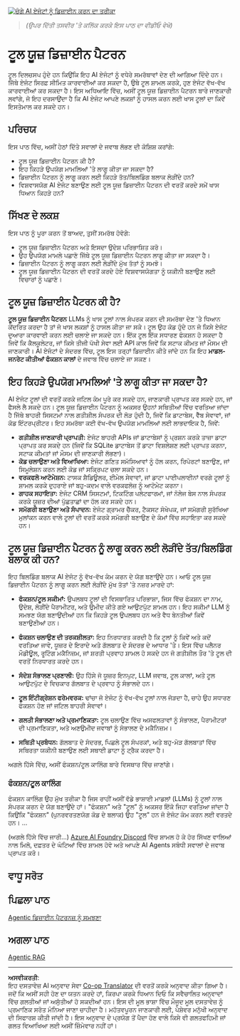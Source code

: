 <!--
CO_OP_TRANSLATOR_METADATA:
{
  "original_hash": "4a5ccc4ad1dba85fbc2087cf3b986544",
  "translation_date": "2025-08-29T10:37:29+00:00",
  "source_file": "04-tool-use/README.md",
  "language_code": "pa"
}
-->
[![ਚੰਗੇ AI ਏਜੰਟਾਂ ਨੂੰ ਡਿਜ਼ਾਈਨ ਕਰਨ ਦਾ ਤਰੀਕਾ](../../../translated_images/lesson-4-thumbnail.546162853cb3daffd64edd92014f274103f76360dfb39fc6e6ee399494da38fd.pa.png)](https://youtu.be/vieRiPRx-gI?si=cEZ8ApnT6Sus9rhn)

> _(ਉਪਰ ਦਿੱਤੀ ਤਸਵੀਰ 'ਤੇ ਕਲਿੱਕ ਕਰਕੇ ਇਸ ਪਾਠ ਦਾ ਵੀਡੀਓ ਵੇਖੋ)_

# ਟੂਲ ਯੂਜ਼ ਡਿਜ਼ਾਈਨ ਪੈਟਰਨ

ਟੂਲ ਦਿਲਚਸਪ ਹੁੰਦੇ ਹਨ ਕਿਉਂਕਿ ਇਹ AI ਏਜੰਟਾਂ ਨੂੰ ਵਧੇਰੇ ਸਮਰੱਥਾਵਾਂ ਦੇਣ ਦੀ ਆਗਿਆ ਦਿੰਦੇ ਹਨ। ਜਿੱਥੇ ਏਜੰਟ ਸਿਰਫ਼ ਸੀਮਿਤ ਕਾਰਵਾਈਆਂ ਕਰ ਸਕਦਾ ਹੈ, ਉਥੇ ਟੂਲ ਸ਼ਾਮਲ ਕਰਕੇ, ਹੁਣ ਏਜੰਟ ਵੱਖ-ਵੱਖ ਕਾਰਵਾਈਆਂ ਕਰ ਸਕਦਾ ਹੈ। ਇਸ ਅਧਿਆਇ ਵਿੱਚ, ਅਸੀਂ ਟੂਲ ਯੂਜ਼ ਡਿਜ਼ਾਈਨ ਪੈਟਰਨ ਬਾਰੇ ਜਾਣਕਾਰੀ ਲਵਾਂਗੇ, ਜੋ ਇਹ ਦਰਸਾਉਂਦਾ ਹੈ ਕਿ AI ਏਜੰਟ ਆਪਣੇ ਲਕਸ਼ਾਂ ਨੂੰ ਹਾਸਲ ਕਰਨ ਲਈ ਖਾਸ ਟੂਲਾਂ ਦਾ ਕਿਵੇਂ ਇਸਤੇਮਾਲ ਕਰ ਸਕਦੇ ਹਨ।

## ਪਰਿਚਯ

ਇਸ ਪਾਠ ਵਿੱਚ, ਅਸੀਂ ਹੇਠਾਂ ਦਿੱਤੇ ਸਵਾਲਾਂ ਦੇ ਜਵਾਬ ਲੱਭਣ ਦੀ ਕੋਸ਼ਿਸ਼ ਕਰਾਂਗੇ:

- ਟੂਲ ਯੂਜ਼ ਡਿਜ਼ਾਈਨ ਪੈਟਰਨ ਕੀ ਹੈ?
- ਇਹ ਕਿਹੜੇ ਉਪਯੋਗ ਮਾਮਲਿਆਂ 'ਤੇ ਲਾਗੂ ਕੀਤਾ ਜਾ ਸਕਦਾ ਹੈ?
- ਡਿਜ਼ਾਈਨ ਪੈਟਰਨ ਨੂੰ ਲਾਗੂ ਕਰਨ ਲਈ ਕਿਹੜੇ ਤੱਤ/ਬਿਲਡਿੰਗ ਬਲਾਕ ਲੋੜੀਂਦੇ ਹਨ?
- ਵਿਸ਼ਵਾਸਯੋਗ AI ਏਜੰਟ ਬਣਾਉਣ ਲਈ ਟੂਲ ਯੂਜ਼ ਡਿਜ਼ਾਈਨ ਪੈਟਰਨ ਦੀ ਵਰਤੋਂ ਕਰਦੇ ਸਮੇਂ ਖਾਸ ਧਿਆਨ ਕਿਹੜੇ ਹਨ?

## ਸਿੱਖਣ ਦੇ ਲਕਸ਼

ਇਸ ਪਾਠ ਨੂੰ ਪੂਰਾ ਕਰਨ ਤੋਂ ਬਾਅਦ, ਤੁਸੀਂ ਸਮਰੱਥ ਹੋਵੋਗੇ:

- ਟੂਲ ਯੂਜ਼ ਡਿਜ਼ਾਈਨ ਪੈਟਰਨ ਅਤੇ ਇਸਦਾ ਉਦੇਸ਼ ਪਰਿਭਾਸ਼ਿਤ ਕਰੋ।
- ਉਹ ਉਪਯੋਗ ਮਾਮਲੇ ਪਛਾਣੋ ਜਿੱਥੇ ਟੂਲ ਯੂਜ਼ ਡਿਜ਼ਾਈਨ ਪੈਟਰਨ ਲਾਗੂ ਕੀਤਾ ਜਾ ਸਕਦਾ ਹੈ।
- ਡਿਜ਼ਾਈਨ ਪੈਟਰਨ ਨੂੰ ਲਾਗੂ ਕਰਨ ਲਈ ਲੋੜੀਂਦੇ ਮੁੱਖ ਤੱਤਾਂ ਨੂੰ ਸਮਝੋ।
- ਟੂਲ ਯੂਜ਼ ਡਿਜ਼ਾਈਨ ਪੈਟਰਨ ਦੀ ਵਰਤੋਂ ਕਰਦੇ ਹੋਏ ਵਿਸ਼ਵਾਸਯੋਗਤਾ ਨੂੰ ਯਕੀਨੀ ਬਣਾਉਣ ਲਈ ਵਿਚਾਰਾਂ ਨੂੰ ਪਛਾਣੋ।

## ਟੂਲ ਯੂਜ਼ ਡਿਜ਼ਾਈਨ ਪੈਟਰਨ ਕੀ ਹੈ?

**ਟੂਲ ਯੂਜ਼ ਡਿਜ਼ਾਈਨ ਪੈਟਰਨ** LLMs ਨੂੰ ਖਾਸ ਟੂਲਾਂ ਨਾਲ ਸੰਪਰਕ ਕਰਨ ਦੀ ਸਮਰੱਥਾ ਦੇਣ 'ਤੇ ਧਿਆਨ ਕੇਂਦਰਿਤ ਕਰਦਾ ਹੈ ਤਾਂ ਜੋ ਖਾਸ ਲਕਸ਼ਾਂ ਨੂੰ ਹਾਸਲ ਕੀਤਾ ਜਾ ਸਕੇ। ਟੂਲ ਉਹ ਕੋਡ ਹੁੰਦੇ ਹਨ ਜੋ ਕਿਸੇ ਏਜੰਟ ਦੁਆਰਾ ਕਾਰਵਾਈ ਕਰਨ ਲਈ ਚਲਾਏ ਜਾ ਸਕਦੇ ਹਨ। ਇੱਕ ਟੂਲ ਇੱਕ ਸਧਾਰਣ ਫੰਕਸ਼ਨ ਹੋ ਸਕਦਾ ਹੈ ਜਿਵੇਂ ਕਿ ਕੈਲਕੂਲੇਟਰ, ਜਾਂ ਕਿਸੇ ਤੀਜੀ ਪੱਖੀ ਸੇਵਾ ਲਈ API ਕਾਲ ਜਿਵੇਂ ਕਿ ਸਟਾਕ ਕੀਮਤ ਜਾਂ ਮੌਸਮ ਦੀ ਜਾਣਕਾਰੀ। AI ਏਜੰਟਾਂ ਦੇ ਸੰਦਰਭ ਵਿੱਚ, ਟੂਲ ਇਸ ਤਰ੍ਹਾਂ ਡਿਜ਼ਾਈਨ ਕੀਤੇ ਜਾਂਦੇ ਹਨ ਕਿ ਇਹ **ਮਾਡਲ-ਜਨਰੇਟ ਕੀਤੀਆਂ ਫੰਕਸ਼ਨ ਕਾਲਾਂ** ਦੇ ਜਵਾਬ ਵਿੱਚ ਚਲਾਏ ਜਾ ਸਕਣ।

## ਇਹ ਕਿਹੜੇ ਉਪਯੋਗ ਮਾਮਲਿਆਂ 'ਤੇ ਲਾਗੂ ਕੀਤਾ ਜਾ ਸਕਦਾ ਹੈ?

AI ਏਜੰਟ ਟੂਲਾਂ ਦੀ ਵਰਤੋਂ ਕਰਕੇ ਜਟਿਲ ਕੰਮ ਪੂਰੇ ਕਰ ਸਕਦੇ ਹਨ, ਜਾਣਕਾਰੀ ਪ੍ਰਾਪਤ ਕਰ ਸਕਦੇ ਹਨ, ਜਾਂ ਫੈਸਲੇ ਲੈ ਸਕਦੇ ਹਨ। ਟੂਲ ਯੂਜ਼ ਡਿਜ਼ਾਈਨ ਪੈਟਰਨ ਨੂੰ ਅਕਸਰ ਉਹਨਾਂ ਸਥਿਤੀਆਂ ਵਿੱਚ ਵਰਤਿਆ ਜਾਂਦਾ ਹੈ ਜਿੱਥੇ ਬਾਹਰੀ ਸਿਸਟਮਾਂ ਨਾਲ ਗਤੀਸ਼ੀਲ ਸੰਪਰਕ ਦੀ ਲੋੜ ਹੁੰਦੀ ਹੈ, ਜਿਵੇਂ ਕਿ ਡਾਟਾਬੇਸ, ਵੈੱਬ ਸੇਵਾਵਾਂ, ਜਾਂ ਕੋਡ ਇੰਟਰਪ੍ਰੀਟਰ। ਇਹ ਸਮਰੱਥਾ ਕਈ ਵੱਖ-ਵੱਖ ਉਪਯੋਗ ਮਾਮਲਿਆਂ ਲਈ ਲਾਭਦਾਇਕ ਹੈ, ਜਿਵੇਂ:

- **ਗਤੀਸ਼ੀਲ ਜਾਣਕਾਰੀ ਪ੍ਰਾਪਤੀ:** ਏਜੰਟ ਬਾਹਰੀ APIs ਜਾਂ ਡਾਟਾਬੇਸਾਂ ਨੂੰ ਪ੍ਰਸ਼ਨ ਕਰਕੇ ਤਾਜ਼ਾ ਡਾਟਾ ਪ੍ਰਾਪਤ ਕਰ ਸਕਦੇ ਹਨ (ਜਿਵੇਂ ਕਿ SQLite ਡਾਟਾਬੇਸ ਤੋਂ ਡਾਟਾ ਵਿਸ਼ਲੇਸ਼ਣ ਲਈ ਪ੍ਰਾਪਤ ਕਰਨਾ, ਸਟਾਕ ਕੀਮਤਾਂ ਜਾਂ ਮੌਸਮ ਦੀ ਜਾਣਕਾਰੀ ਲੱਭਣਾ)।
- **ਕੋਡ ਚਲਾਉਣਾ ਅਤੇ ਵਿਆਖਿਆ:** ਏਜੰਟ ਗਣਿਤ ਸਮੱਸਿਆਵਾਂ ਨੂੰ ਹੱਲ ਕਰਨ, ਰਿਪੋਰਟਾਂ ਬਣਾਉਣ, ਜਾਂ ਸਿਮੂਲੇਸ਼ਨ ਕਰਨ ਲਈ ਕੋਡ ਜਾਂ ਸਕ੍ਰਿਪਟ ਚਲਾ ਸਕਦੇ ਹਨ।
- **ਵਰਕਫਲੋ ਆਟੋਮੇਸ਼ਨ:** ਟਾਸਕ ਸ਼ੈਡਿਊਲਰ, ਈਮੇਲ ਸੇਵਾਵਾਂ, ਜਾਂ ਡਾਟਾ ਪਾਈਪਲਾਈਨਾਂ ਵਰਗੇ ਟੂਲਾਂ ਨੂੰ ਸ਼ਾਮਲ ਕਰਕੇ ਦੁਹਰਾਏ ਜਾਂ ਬਹੁ-ਕਦਮ ਵਾਲੇ ਵਰਕਫਲੋਜ਼ ਨੂੰ ਆਟੋਮੇਟ ਕਰਨਾ।
- **ਗਾਹਕ ਸਹਾਇਤਾ:** ਏਜੰਟ CRM ਸਿਸਟਮਾਂ, ਟਿਕਟਿੰਗ ਪਲੇਟਫਾਰਮਾਂ, ਜਾਂ ਨੋਲੇਜ ਬੇਸ ਨਾਲ ਸੰਪਰਕ ਕਰਕੇ ਯੂਜ਼ਰ ਦੀਆਂ ਪੁੱਛਤਾਛਾਂ ਦਾ ਹੱਲ ਕਰ ਸਕਦੇ ਹਨ।
- **ਸਮੱਗਰੀ ਬਣਾਉਣਾ ਅਤੇ ਸੰਪਾਦਨ:** ਏਜੰਟ ਗ੍ਰਾਮਰ ਚੈੱਕਰ, ਟੈਕਸਟ ਸੰਖੇਪਕ, ਜਾਂ ਸਮੱਗਰੀ ਸੁਰੱਖਿਆ ਮੁਲਾਂਕਨ ਕਰਨ ਵਾਲੇ ਟੂਲਾਂ ਦੀ ਵਰਤੋਂ ਕਰਕੇ ਸਮੱਗਰੀ ਬਣਾਉਣ ਦੇ ਕੰਮਾਂ ਵਿੱਚ ਸਹਾਇਤਾ ਕਰ ਸਕਦੇ ਹਨ।

## ਟੂਲ ਯੂਜ਼ ਡਿਜ਼ਾਈਨ ਪੈਟਰਨ ਨੂੰ ਲਾਗੂ ਕਰਨ ਲਈ ਲੋੜੀਂਦੇ ਤੱਤ/ਬਿਲਡਿੰਗ ਬਲਾਕ ਕੀ ਹਨ?

ਇਹ ਬਿਲਡਿੰਗ ਬਲਾਕ AI ਏਜੰਟ ਨੂੰ ਵੱਖ-ਵੱਖ ਕੰਮ ਕਰਨ ਦੇ ਯੋਗ ਬਣਾਉਂਦੇ ਹਨ। ਆਓ ਟੂਲ ਯੂਜ਼ ਡਿਜ਼ਾਈਨ ਪੈਟਰਨ ਨੂੰ ਲਾਗੂ ਕਰਨ ਲਈ ਲੋੜੀਂਦੇ ਮੁੱਖ ਤੱਤਾਂ 'ਤੇ ਨਜ਼ਰ ਮਾਰਦੇ ਹਾਂ:

- **ਫੰਕਸ਼ਨ/ਟੂਲ ਸਕੀਮਾਂ:** ਉਪਲਬਧ ਟੂਲਾਂ ਦੀ ਵਿਸਥਾਰਿਤ ਪਰਿਭਾਸ਼ਾ, ਜਿਸ ਵਿੱਚ ਫੰਕਸ਼ਨ ਦਾ ਨਾਮ, ਉਦੇਸ਼, ਲੋੜੀਂਦੇ ਪੈਰਾਮੀਟਰ, ਅਤੇ ਉਮੀਦ ਕੀਤੇ ਗਏ ਆਉਟਪੁੱਟ ਸ਼ਾਮਲ ਹਨ। ਇਹ ਸਕੀਮਾਂ LLM ਨੂੰ ਸਮਝਣ ਯੋਗ ਬਣਾਉਂਦੀਆਂ ਹਨ ਕਿ ਕਿਹੜੇ ਟੂਲ ਉਪਲਬਧ ਹਨ ਅਤੇ ਵੈਧ ਬੇਨਤੀਆਂ ਕਿਵੇਂ ਬਣਾਉਣੀਆਂ ਹਨ।
  
- **ਫੰਕਸ਼ਨ ਚਲਾਉਣ ਦੀ ਤਰਕਸ਼ੀਲਤਾ:** ਇਹ ਨਿਰਧਾਰਤ ਕਰਦੀ ਹੈ ਕਿ ਟੂਲਾਂ ਨੂੰ ਕਿਵੇਂ ਅਤੇ ਕਦੋਂ ਵਰਤਿਆ ਜਾਵੇ, ਯੂਜ਼ਰ ਦੇ ਇਰਾਦੇ ਅਤੇ ਗੱਲਬਾਤ ਦੇ ਸੰਦਰਭ ਦੇ ਆਧਾਰ 'ਤੇ। ਇਸ ਵਿੱਚ ਪਲੈਨਰ ਮੌਡੀਊਲ, ਰੂਟਿੰਗ ਮਕੈਨਿਜ਼ਮ, ਜਾਂ ਸ਼ਰਤੀ ਪ੍ਰਵਾਹ ਸ਼ਾਮਲ ਹੋ ਸਕਦੇ ਹਨ ਜੋ ਗਤੀਸ਼ੀਲ ਤੌਰ 'ਤੇ ਟੂਲ ਦੀ ਵਰਤੋਂ ਨਿਰਧਾਰਤ ਕਰਦੇ ਹਨ।

- **ਸੰਦੇਸ਼ ਸੰਭਾਲਣ ਪ੍ਰਣਾਲੀ:** ਉਹ ਹਿੱਸੇ ਜੋ ਯੂਜ਼ਰ ਇਨਪੁਟ, LLM ਜਵਾਬ, ਟੂਲ ਕਾਲਾਂ, ਅਤੇ ਟੂਲ ਆਉਟਪੁੱਟ ਦੇ ਵਿਚਕਾਰ ਗੱਲਬਾਤ ਦੇ ਪ੍ਰਵਾਹ ਨੂੰ ਸੰਭਾਲਦੇ ਹਨ।

- **ਟੂਲ ਇੰਟੀਗ੍ਰੇਸ਼ਨ ਫਰੇਮਵਰਕ:** ਢਾਂਚਾ ਜੋ ਏਜੰਟ ਨੂੰ ਵੱਖ-ਵੱਖ ਟੂਲਾਂ ਨਾਲ ਜੋੜਦਾ ਹੈ, ਚਾਹੇ ਉਹ ਸਧਾਰਣ ਫੰਕਸ਼ਨ ਹੋਣ ਜਾਂ ਜਟਿਲ ਬਾਹਰੀ ਸੇਵਾਵਾਂ।

- **ਗਲਤੀ ਸੰਭਾਲਣਾ ਅਤੇ ਪ੍ਰਮਾਣਿਕਤਾ:** ਟੂਲ ਚਲਾਉਣ ਵਿੱਚ ਅਸਫਲਤਾਵਾਂ ਨੂੰ ਸੰਭਾਲਣ, ਪੈਰਾਮੀਟਰਾਂ ਦੀ ਪ੍ਰਮਾਣਿਕਤਾ, ਅਤੇ ਅਣਉਮੀਦ ਜਵਾਬਾਂ ਨੂੰ ਸੰਭਾਲਣ ਦੇ ਮਕੈਨਿਜ਼ਮ।

- **ਸਥਿਤੀ ਪ੍ਰਬੰਧਨ:** ਗੱਲਬਾਤ ਦੇ ਸੰਦਰਭ, ਪਿਛਲੇ ਟੂਲ ਸੰਪਰਕਾਂ, ਅਤੇ ਬਹੁ-ਮੋੜ ਗੱਲਬਾਤਾਂ ਵਿੱਚ ਸਥਿਰਤਾ ਯਕੀਨੀ ਬਣਾਉਣ ਲਈ ਸਥਾਈ ਡਾਟਾ ਨੂੰ ਟ੍ਰੈਕ ਕਰਦਾ ਹੈ।

ਅਗਲੇ ਹਿੱਸੇ ਵਿੱਚ, ਅਸੀਂ ਫੰਕਸ਼ਨ/ਟੂਲ ਕਾਲਿੰਗ ਬਾਰੇ ਵਿਸਥਾਰ ਵਿੱਚ ਜਾਣਾਂਗੇ।

### ਫੰਕਸ਼ਨ/ਟੂਲ ਕਾਲਿੰਗ

ਫੰਕਸ਼ਨ ਕਾਲਿੰਗ ਉਹ ਮੁੱਖ ਤਰੀਕਾ ਹੈ ਜਿਸ ਰਾਹੀਂ ਅਸੀਂ ਵੱਡੇ ਭਾਸ਼ਾਈ ਮਾਡਲਾਂ (LLMs) ਨੂੰ ਟੂਲਾਂ ਨਾਲ ਸੰਪਰਕ ਕਰਨ ਦੇ ਯੋਗ ਬਣਾਉਂਦੇ ਹਾਂ। "ਫੰਕਸ਼ਨ" ਅਤੇ "ਟੂਲ" ਨੂੰ ਅਕਸਰ ਇੱਕੋ ਜਿਹਾ ਵਰਤਿਆ ਜਾਂਦਾ ਹੈ ਕਿਉਂਕਿ "ਫੰਕਸ਼ਨ" (ਪੁਨਰਵਰਤਣਯੋਗ ਕੋਡ ਦੇ ਬਲਾਕ) ਉਹ "ਟੂਲ" ਹਨ ਜੋ ਏਜੰਟ ਕੰਮ ਕਰਨ ਲਈ ਵਰਤਦੇ ਹਨ। ... 

(ਅਗਲੇ ਹਿੱਸੇ ਵਿੱਚ ਜਾਰੀ...)
[Azure AI Foundry Discord](https://aka.ms/ai-agents/discord) ਵਿੱਚ ਸ਼ਾਮਲ ਹੋ ਕੇ ਹੋਰ ਸਿੱਖਣ ਵਾਲਿਆਂ ਨਾਲ ਮਿਲੋ, ਦਫ਼ਤਰ ਦੇ ਘੰਟਿਆਂ ਵਿੱਚ ਸ਼ਾਮਲ ਹੋਵੋ ਅਤੇ ਆਪਣੇ AI Agents ਸਬੰਧੀ ਸਵਾਲਾਂ ਦੇ ਜਵਾਬ ਪ੍ਰਾਪਤ ਕਰੋ।

## ਵਾਧੂ ਸਰੋਤ

## ਪਿਛਲਾ ਪਾਠ

[Agentic ਡਿਜ਼ਾਈਨ ਪੈਟਰਨਜ਼ ਨੂੰ ਸਮਝਣਾ](../03-agentic-design-patterns/README.md)

## ਅਗਲਾ ਪਾਠ

[Agentic RAG](../05-agentic-rag/README.md)

---

**ਅਸਵੀਕਰਤੀ**:  
ਇਹ ਦਸਤਾਵੇਜ਼ AI ਅਨੁਵਾਦ ਸੇਵਾ [Co-op Translator](https://github.com/Azure/co-op-translator) ਦੀ ਵਰਤੋਂ ਕਰਕੇ ਅਨੁਵਾਦ ਕੀਤਾ ਗਿਆ ਹੈ। ਜਦੋਂ ਕਿ ਅਸੀਂ ਸਹੀ ਹੋਣ ਦਾ ਯਤਨ ਕਰਦੇ ਹਾਂ, ਕਿਰਪਾ ਕਰਕੇ ਧਿਆਨ ਦਿਓ ਕਿ ਸਵੈਚਾਲਿਤ ਅਨੁਵਾਦਾਂ ਵਿੱਚ ਗਲਤੀਆਂ ਜਾਂ ਅਸੁੱਤੀਆਂ ਹੋ ਸਕਦੀਆਂ ਹਨ। ਇਸ ਦੀ ਮੂਲ ਭਾਸ਼ਾ ਵਿੱਚ ਮੌਜੂਦ ਮੂਲ ਦਸਤਾਵੇਜ਼ ਨੂੰ ਪ੍ਰਮਾਣਿਕ ਸਰੋਤ ਮੰਨਿਆ ਜਾਣਾ ਚਾਹੀਦਾ ਹੈ। ਮਹੱਤਵਪੂਰਨ ਜਾਣਕਾਰੀ ਲਈ, ਪੇਸ਼ੇਵਰ ਮਨੁੱਖੀ ਅਨੁਵਾਦ ਦੀ ਸਿਫਾਰਸ਼ ਕੀਤੀ ਜਾਂਦੀ ਹੈ। ਇਸ ਅਨੁਵਾਦ ਦੇ ਪ੍ਰਯੋਗ ਤੋਂ ਪੈਦਾ ਹੋਣ ਵਾਲੇ ਕਿਸੇ ਵੀ ਗਲਤਫਹਿਮੀ ਜਾਂ ਗਲਤ ਵਿਆਖਿਆ ਲਈ ਅਸੀਂ ਜ਼ਿੰਮੇਵਾਰ ਨਹੀਂ ਹਾਂ।  